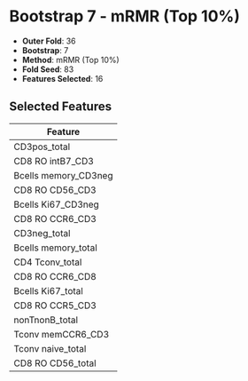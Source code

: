 # Bootstrap 7 - mRMR (Top 10%)

- **Outer Fold**: 36
- **Bootstrap**: 7
- **Method**: mRMR (Top 10%)
- **Fold Seed**: 83
- **Features Selected**: 16

## Selected Features

| Feature |
|---------|
| CD3pos_total |
| CD8 RO intB7_CD3 |
| Bcells memory_CD3neg |
| CD8 RO CD56_CD3 |
| Bcells Ki67_CD3neg |
| CD8 RO CCR6_CD3 |
| CD3neg_total |
| Bcells memory_total |
| CD4 Tconv_total |
| CD8 RO CCR6_CD8 |
| Bcells Ki67_total |
| CD8 RO CCR5_CD3 |
| nonTnonB_total |
| Tconv memCCR6_CD3 |
| Tconv naive_total |
| CD8 RO CD56_total |
